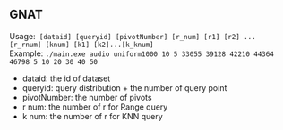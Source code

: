 ## GNAT

Usage:` [dataid] [queryid] [pivotNumber] [r_num] [r1] [r2] ... [r_rnum] [knum] [k1] [k2]...[k_knum]`  
Example: `./main.exe audio uniform1000 10 5 33055 39128 42210 44364 46798 5 10 20 30 40 50  `

- dataid: the id of dataset
- queryid: query distribution + the number of query point
- pivotNumber: the number of pivots
- r num: the number of r for Range query
- k num: the number of r for KNN query


